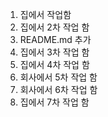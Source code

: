 1. 집에서 작업함
2. 집에서 2차 작업 함
3. README.md 추가
4. 집에서 3차 작업 함
5. 집에서 4차 작업 함
6. 회사에서 5차 작업 함
7. 회사에서 6차 작업 함
8. 집에서 7차 작업 함